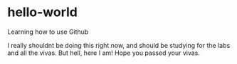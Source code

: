 # hello-world
Learning how to use Github

I really shouldnt be doing this right now, and should be studying for the labs and all the vivas.
But hell, here I am!
Hope you passed your vivas.
